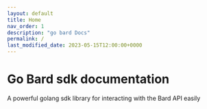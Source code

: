 ```yaml
---
layout: default
title: Home
nav_order: 1
description: "go bard Docs"
permalink: /
last_modified_date: 2023-05-15T12:00:00+0000
---
```


# Go Bard sdk documentation

A powerful golang sdk library for interacting with the Bard API easily

